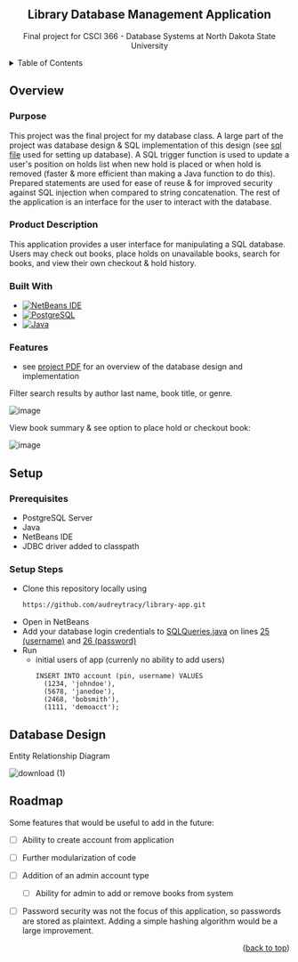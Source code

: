 <a id="top"></a>

<div align="center">
    <h2 align="center">Library Database Management Application</h2>
    <p align="center"> Final project for CSCI 366 - Database Systems at North Dakota State University </p>
</div>

<details>
  <summary>Table of Contents</summary>
  <ol>
    <li>
      <a href="#overview">Overview</a>
      <ul>
        <li><a href="#purpose">Purpose</a></li>
        <li><a href="#product-description">Product Description</a></li>
        <li><a href="#built-with">Built With</a></li>
        <li><a href="#features">Features</a></li>
      </ul>
    </li>
    <li><a href="#setup">Setup</a></li>
    <ul>
        <li><a href="#prerequisites">Prereqs</a></li>
        <li><a href="#setup-steps">Setup Steps</a></li>
      </ul>
    <li><a href="#database-design">Database Design</a></li>
    <li><a href="#roadmap">Roadmap</a></li>
  </ol>
</details>


## Overview

### Purpose

This project was the final project for my database class. A large part of the project was database design & SQL implementation of this design (see [sql file](https://github.com/audreytracy/library-app/blob/master/src/sql/test.sql) used for setting up database). A SQL trigger function is used to update a user's position on holds list when new hold is placed or when hold is removed (faster & more efficient than making a Java function to do this). Prepared statements are used for ease of reuse & for improved security against SQL injection when compared to string concatenation. The rest of the application is an interface for the user to interact with the database.

### Product Description

This application provides a user interface for manipulating a SQL database. Users may check out books, place holds on unavailable books, search for books, and view their own checkout & hold history. 

### Built With

* [![NetBeans IDE][NetBeans]][NetBeans-url]
* [![PostgreSQL][PostgreSQL]][PostgreSQL-url]
* [![Java][Java]][Java-url]

### Features

*  see [project PDF](https://github.com/audreytracy/library-app/blob/master/CSCI%20366%20Final%20Project.pdf) for an overview of the database design and implementation

Filter search results by author last name, book title, or genre.  

![image](https://github.com/user-attachments/assets/922e0b89-447c-4003-935c-a7eb412a8d65)

View book summary & see option to place hold or checkout book:  

![image](https://github.com/user-attachments/assets/3dbdfb10-71c4-4c56-9755-76be6a23e572)


## Setup

### Prerequisites

- PostgreSQL Server  
- Java  
- NetBeans IDE  
- JDBC driver added to classpath  

### Setup Steps

*  Clone this repository locally using 
    ```sh
    https://github.com/audreytracy/library-app.git
    ```
*  Open in NetBeans
*  Add your database login credentials to [SQLQueries.java](https://github.com/audreytracy/library-app/blob/master/src/SQLQueries.java) on lines [25 (username)](https://github.com/audreytracy/library-app/blob/f55d9b0a9c300aae97aafc42cd1c1fa33dcedc2d/src/SQLQueries.java#L25) and [26 (password)](https://github.com/audreytracy/library-app/blob/f55d9b0a9c300aae97aafc42cd1c1fa33dcedc2d/src/SQLQueries.java#L26)
*  Run
    - initial users of app (currenly no ability to add users)
        ```
        INSERT INTO account (pin, username) VALUES
          (1234, 'johndoe'),
          (5678, 'janedoe'),
          (2468, 'bobsmith'),
          (1111, 'demoacct');
        ```

## Database Design

Entity Relationship Diagram  
  
![download (1)](https://github.com/user-attachments/assets/fe192ef7-f48a-4a4e-a7c4-f07194d06c13)


## Roadmap

Some features that would be useful to add in the future:  

- [ ] Ability to create account from application
- [ ] Further modularization of code
- [ ] Addition of an admin account type
    - [ ] Ability for admin to add or remove books from system
- [ ] Password security was not the focus of this application, so passwords are stored as plaintext. Adding a simple hashing algorithm would be a large improvement.


<p align="right">(<a href="#top">back to top</a>)</p>

[NetBeans]: https://img.shields.io/badge/NetBeans_IDE-a6073f?style=for-the-badge&logo=apachenetbeanside&logoColor=white
[NetBeans-url]: https://netbeans.apache.org/
[PostgreSQL]: https://img.shields.io/badge/PostgreSQL-4169E1?style=for-the-badge&logo=postgresql&logoColor=white
[PostgreSQL-url]: https://www.postgresql.org/
[Java]: https://img.shields.io/badge/Java-3a75af?style=for-the-badge&logo=coffeescript&logoColor=white
[Java-url]: https://www.java.com

